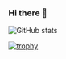 ### Hi there 👋

![GitHub stats](https://github-readme-stats.vercel.app/api?username=hysts&show_icons=true&theme=tokyonight&count_private=true&include_all_commits=true)

[![trophy](https://github-profile-trophy.vercel.app/?username=hysts&theme=onedark)](https://github.com/ryo-ma/github-profile-trophy)

<!--
**hysts/hysts** is a ✨ _special_ ✨ repository because its `README.md` (this file) appears on your GitHub profile.

Here are some ideas to get you started:

- 🔭 I’m currently working on ...
- 🌱 I’m currently learning ...
- 👯 I’m looking to collaborate on ...
- 🤔 I’m looking for help with ...
- 💬 Ask me about ...
- 📫 How to reach me: ...
- 😄 Pronouns: ...
- ⚡ Fun fact: ...
-->
